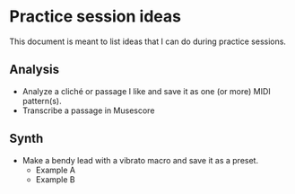 # Practice session ideas
This document is meant to list ideas that I can do during practice sessions.

## Analysis
- Analyze a cliché or passage I like and save it as one (or more) MIDI pattern(s).
- Transcribe a passage in Musescore
 
## Synth
- Make a bendy lead with a vibrato macro and save it as a preset.
  - Example A
  - Example B

